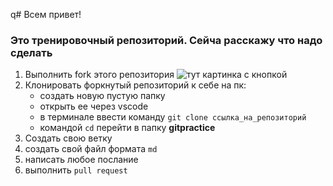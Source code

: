 q# Всем привет! 

### Это тренировочный репозиторий. Сейча расскажу что надо сделать

1. Выполнить fork этого репозитория
![тут картинка с кнопкой](fork.jpg)
2. Клонировать форкнутый репозиторий к себе на пк:
    * создать новую пустую папку
    * открыть ее через vscode
    * в терминале ввести команду ```git clone ссылка_на_репозиторий```
    * командой ```cd``` перейти в папку **gitpractice**
3. Создать свою ветку
4. создать свой файл формата ```md```
5. написать любое послание
6. выполнить ```pull request```
